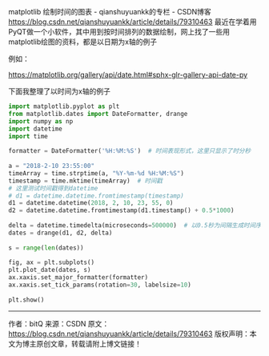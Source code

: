 matplotlib 绘制时间的图表 - qianshuyuankk的专栏 - CSDN博客 https://blog.csdn.net/qianshuyuankk/article/details/79310463
最近在学着用PyQT做一个小软件，其中用到按时间排列的数据绘制，网上找了一些用matplotlib绘图的资料，都是以日期为x轴的例子

例如：

https://matplotlib.org/gallery/api/date.html#sphx-glr-gallery-api-date-py

下面我整理了以时间为x轴的例子

```py
import matplotlib.pyplot as plt
from matplotlib.dates import DateFormatter, drange
import numpy as np
import datetime
import time
 
formatter = DateFormatter('%H:%M:%S')  # 时间表现形式，这里只显示了时分秒
 
a = "2018-2-10 23:55:00"
timeArray = time.strptime(a, "%Y-%m-%d %H:%M:%S")
timestamp = time.mktime(timeArray)  # 时间戳
# 这里测试时间戳得到datetime
# d1 = datetime.datetime.fromtimestamp(timestamp)
d1 = datetime.datetime(2018, 2, 10, 23, 55, 0)
d2 = datetime.datetime.fromtimestamp(d1.timestamp() + 0.5*1000)
 
delta = datetime.timedelta(microseconds=500000)  # 以0.5秒为间隔生成时间序列
dates = drange(d1, d2, delta)
 
s = range(len(dates))
 
fig, ax = plt.subplots()
plt.plot_date(dates, s)
ax.xaxis.set_major_formatter(formatter)
ax.xaxis.set_tick_params(rotation=30, labelsize=10)
 
plt.show()
```
--------------------- 
作者：bitQ 
来源：CSDN 
原文：https://blog.csdn.net/qianshuyuankk/article/details/79310463 
版权声明：本文为博主原创文章，转载请附上博文链接！
